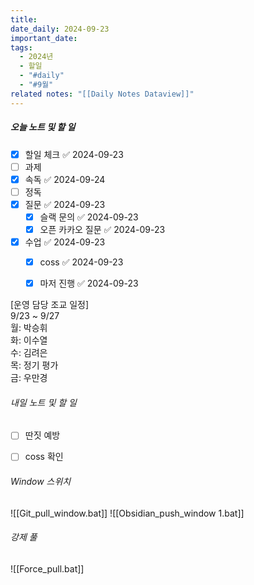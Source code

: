 ```yaml
---
title: 
date_daily: 2024-09-23
important_date: 
tags:
  - 2024년
  - 할일
  - "#daily"
  - "#9월"
related notes: "[[Daily Notes Dataview]]"
---
```

##### 오늘 노트 및 할 일 
- [x] 할일 체크 ✅ 2024-09-23
- [ ]  과제
- [x] 속독 ✅ 2024-09-24
- [ ] 정독
- [x] 질문 ✅ 2024-09-23
	- [x] 슬랙 문의 ✅ 2024-09-23
	- [x] 오픈 카카오 질문 ✅ 2024-09-23
- [x] 수업 ✅ 2024-09-23
	- [x] coss ✅ 2024-09-23
	- [x] 마저 진행 ✅ 2024-09-23


\[운영 담당 조교 일정]  
9/23 ~ 9/27  
월: 박승휘  
화: 이수열  
수: 김려은  
목: 정기 평가  
금: 우만경

###### 내일 노트 및 할 일
- [ ] 딴짓 예방
- [ ] coss 확인


######  Window 스위치
![[Git_pull_window.bat]]
![[Obsidian_push_window 1.bat]]



###### 강제 풀
![[Force_pull.bat]]